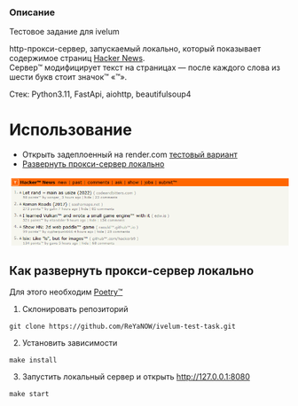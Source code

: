 ### Описание
Тестовое задание для ivelum 

http-прокси-сервер, запускаемый локально, который
показывает содержимое страниц [Hacker News](https://news.ycombinator.com).  
Сервер™  модифицирует текст на страницах — после
каждого слова из шести букв стоит значок™ «™».

Стек: Python3.11, FastApi, aiohttp, beautifulsoup4

# Использование


 - Открыть задеплоенный на render.com [тестовый вариант](https://ivelum-test-task.onrender.com)
 - [Развернуть прокси-сервер локально](#Как-развернуть-прокси-сервер-локально)  

![App preview](https://github.com/ReYaNOW/ReYaNOW/blob/main/Images/proxy_preview_img.png?raw=true)

## Как развернуть прокси-сервер локально
Для этого необходим [Poetry™](https://python-poetry.org/docs/#installing-with-pipx)
  
1. Склонировать репозиторий

```
git clone https://github.com/ReYaNOW/ivelum-test-task.git
```

2. Установить зависимости
  
```
make install
```

3. Запустить локальный сервер и открыть http://127.0.0.1:8080
  
```
make start
```
